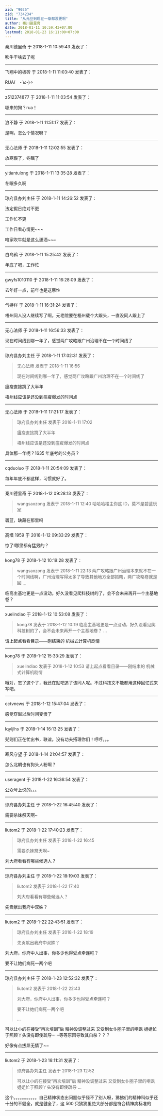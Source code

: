 ```yaml
---
aid: "9025"
zid: "734234"
title: "从元旦到现在一章都没更啊"
author: 秦川德里奇
date: 2018-01-11 10:59:43+07:00
lastmod: 2018-01-23 16:11:00+07:00
---
```


秦川德里奇 于 2018-1-11 10:59:43 发表了：

吹牛干啥去了呢

---

飞翔中的板砖 于 2018-1-11 11:03:40 发表了：

RUA(　-\`ω-)✧

---

z512374877 于 2018-1-11 11:03:54 发表了：

哪来的狗？rua！

---

浪不静 于 2018-1-11 11:51:17 发表了：

是啊，怎么个情况呀？

---

无心法师 于 2018-1-11 12:02:55 发表了：

放寒假了，冬眠了

---

yitiantulong 于 2018-1-11 13:35:28 发表了：

冬眠多久啊

---

琼府县办刘主任 于 2018-1-11 14:26:52 发表了：

法定假日绝对不更

工作忙不更

工作日看心情更~~~

咱家吹牛就是这么潇洒~~~

---

白乌鸦 于 2018-1-11 15:25:42 发表了：

年底了吧，工作忙

---

gwyfs1010110 于 2018-1-11 16:28:09 发表了：

去年好一点，前年也是这尿性

---

气持样 于 2018-1-11 16:31:24 发表了：

梧州同人没人继续写了啊，元老院要在梧州载个大跟头，一直没同人跟上了

---

无心法师 于 2018-1-11 16:56:33 发表了：

现在时间线到哪一年了，感觉两广攻略跟广州治理不在一个时间线了

---

琼府县办刘主任 于 2018-1-11 17:02:31 发表了：

> 无心法师 发表于 2018-1-11 16:56
>
> 现在时间线到哪一年了，感觉两广攻略跟广州治理不在一个时间线了

瘟疫直接跳了大半年

梧州线应该是还没到瘟疫爆发的时间点

---

无心法师 于 2018-1-11 17:21:17 发表了：

> 琼府县办刘主任 发表于 2018-1-11 17:02
>
> 瘟疫直接跳了大半年
>
> 梧州线应该是还没到瘟疫爆发的时间点

具体那一年呢？1635 年底考的公务员？

---

cqduoluo 于 2018-1-11 20:54:09 发表了：

每年年底不都这样，习惯就好了。

---

秦川德里奇 于 2018-1-12 09:28:13 发表了：

> wangsaozong 发表于 2018-1-11 12:40 哈哈哈楼主你这 ID，莫不是碧蓝玩家

碧蓝，缺藏在那里吗

---

高墙 1959 于 2018-1-12 09:33:29 发表了：

惊了!哪里都有猛男的？

---

kong78 于 2018-1-12 10:19:28 发表了：

> wangsaozong 发表于 2018-1-11 22:13 两广攻略跟广州治理本来就不在一个时间线啊，广州治理写得太多了导致其他地方全部抓瞎，两广攻略卷就是回 ...

临高主基地更是一点没动，好久没看见爬科技树的了，会不会未来再开一个主基地卷？

---

xuelindiao 于 2018-1-12 10:53:08 发表了：

> kong78 发表于 2018-1-12 10:19 临高主基地更是一点没动，好久没看见爬科技树的了，会不会未来再开一个主基地卷？ ...

请上起点看看目录——刚结束的 机械式计算机剧情

---

kong78 于 2018-1-12 15:33:29 发表了：

> xuelindiao 发表于 2018-1-12 10:53 请上起点看看目录——刚结束的 机械式计算机剧情

哦对，忘了这个了，我还在贴吧追了该同人呢。不过科技文不能都用这种回忆式来写吧。

---

cctvnews 于 2018-1-12 15:47:04 发表了：

感觉穿越以后时间变慢了

---

lqyljlhs 于 2018-1-14 16:13:25 发表了：

髡则们正在忙出书，联谊，没有功夫搭理你们！哼哼。。。

---

寒风守望 于 2018-1-14 21:04:57 发表了：

怎么北朝也有狗头人粉啊？

---

useragent 于 2018-1-22 16:36:54 发表了：

公众号上说的。。。

---

琼府县办刘主任 于 2018-1-22 16:45:40 发表了：

需要杀妹祭天啊~

---

liutom2 于 2018-1-22 17:40:23 发表了：

> 琼府县办刘主任 发表于 2018-1-22 16:45
>
> 需要杀妹祭天啊~

刘大府看看有哪些候选人？

---

琼府县办刘主任 于 2018-1-22 18:19:03 发表了：

> liutom2 发表于 2018-1-22 17:40
>
> 刘大府看看有哪些候选人？

先贡献出我府中双姝？

---

liutom2 于 2018-1-22 22:43:51 发表了：

> 琼府县办刘主任 发表于 2018-1-22 18:19
>
> 先贡献出我府中双姝？

刘大府，你府中人出事，你多少也得受点牵连吧？

要不让她们病死一两个吧

---

琼府县办刘主任 于 2018-1-23 12:52:32 发表了：

> liutom2 发表于 2018-1-22 22:43
>
> 刘大府，你府中人出事，你多少也得受点牵连吧？
>
> 要不让她们病死一两个吧
>
> ...

可以让小的在接受“再次培训”后 精神没调整过来 又受到女仆圈子里的嘲讽 姐姐忙于照顾丫头没有即使疏导······等等原因导致其自杀？？？

好像有点拔屌无情了~~

---

liutom2 于 2018-1-23 16:11:31 发表了：

> 琼府县办刘主任 发表于 2018-1-23 12:52
>
> 可以让小的在接受“再次培训”后 精神没调整过来 又受到女仆圈子里的嘲讽 姐姐忙于照顾丫头没有即使疏导 ...

这个。。。。。。。。。。。自己精神状态出问题似乎怪不了别人呀，狒狒们的精神科似乎还十分的不健全，就是健全了，这 500 只狒狒里绝大部分都是符合精神病标准的

---

